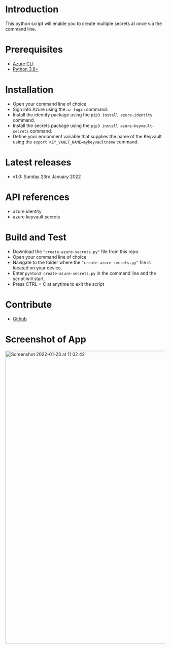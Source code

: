 # Introduction 
This python script will enable you to create multiple secrets at once via the command line.

# Prerequisites
- [Azure CLI](https://docs.microsoft.com/en-us/cli/azure/install-azure-cli)
- [Python 3.6+](https://www.python.org/downloads/)

# Installation
- Open your command line of choice
- Sign into Azure using the ``` az login ``` command.
- Install the identity package using the ``` pip3 install azure-identity ``` command.
- Install the secrets package using the ``` pip3 install azure-keyvault-secrets ``` command.
- Define your enrionment variable that supplies the name of the Keyvault using the ``` export KEY_VAULT_NAME=mykeyvaultname ``` command.

# Latest releases
- v1.0: Sunday 23rd January 2022

# API references
- azure.identity
- azure.keyvault.secrets

# Build and Test
- Download the ``` "create-azure-secrets.py" ``` file from this repo.
- Open your command line of choice
- Navigate to the folder where the ``` "create-azure-secrets.py" ``` file is located on your device.
- Enter ``` pyhton3 create-azure-secrets.py ``` in the command line and the script will start.
- Press CTRL + C at anytime to exit the script

# Contribute
- [Github](https://github.com/TechyTish/AzurePy)


# Screenshot of App
<img width="918" alt="Screenshot 2022-01-23 at 11 02 42" src="https://user-images.githubusercontent.com/27959256/150686559-1fdf88d9-4e05-4c45-b264-9278c78d1fe4.png">
